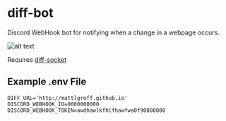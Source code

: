 # diff-bot
Discord WebHook bot for notifying when a change in a webpage occurs.

![alt text](https://i.imgur.com/DqW2G4s.png "Example Image")

Requires [diff-socket](https://github.com/mattlgroff/diff-socket)

## Example .env File
```
DIFF_URL='http://mattlgroff.github.io'
DISCORD_WEBHOOK_ID=0000000000
DISCORD_WEBHOOK_TOKEN=awdhawlkfhlfhawfwa0f90808080
```
